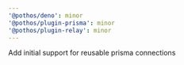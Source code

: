 ```yaml
---
'@pothos/deno': minor
'@pothos/plugin-prisma': minor
'@pothos/plugin-relay': minor
---
```


Add initial support for reusable prisma connections
